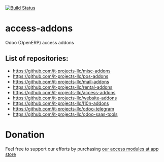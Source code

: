 [![Build Status](https://travis-ci.com/it-projects-llc/access-addons.svg?branch=10.0)](https://travis-ci.com/it-projects-llc/access-addons)

access-addons
===============

Odoo (OpenERP) access addons 

List of repositories:
---------------------

* https://github.com/it-projects-llc/misc-addons
* https://github.com/it-projects-llc/pos-addons
* https://github.com/it-projects-llc/mail-addons
* https://github.com/it-projects-llc/rental-addons
* https://github.com/it-projects-llc/access-addons
* https://github.com/it-projects-llc/website-addons
* https://github.com/it-projects-llc/l10n-addons
* https://github.com/it-projects-llc/odoo-telegram
* https://github.com/it-projects-llc/odoo-saas-tools

Donation
========
Feel free to support our efforts by purchasing [our access modules at app store](https://apps.odoo.com/apps/modules/category/Access/browse?price=Paid&order=Newest&author=IT-Projects+LLC)
